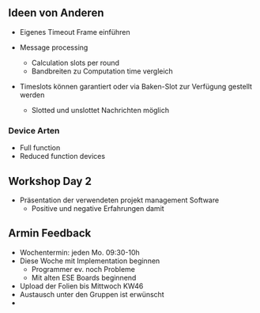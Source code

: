 ## Ideen von Anderen ##

  * Eigenes Timeout Frame einführen
  * Message processing
    * Calculation slots per round
    * Bandbreiten zu Computation time vergleich

  * Timeslots können garantiert oder via Baken-Slot zur Verfügung gestellt werden
    * Slotted und unslottet Nachrichten möglich

### Device Arten ###

  * Full function
  * Reduced function devices

## Workshop Day 2 ##

  * Präsentation der verwendeten projekt management Software
    * Positive und negative Erfahrungen damit


## Armin Feedback ##

  * Wochentermin: jeden Mo. 09:30-10h
  * Diese Woche mit Implementation beginnen
    * Programmer ev. noch Probleme
    * Mit alten ESE Boards beginnend
  * Upload der Folien bis Mittwoch KW46
  * Austausch unter den Gruppen ist erwünscht
  * 